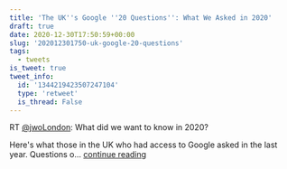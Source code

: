 ```yaml
---
title: 'The UK''s Google ''20 Questions'': What We Asked in 2020'
draft: true
date: 2020-12-30T17:50:59+00:00
slug: '202012301750-uk-google-20-questions'
tags:
  - tweets
is_tweet: true
tweet_info:
  id: '1344219423507247104'
  type: 'retweet'
  is_thread: False
---
```




RT [@jwoLondon](https://x.com/jwoLondon): What did we want to know in 2020? 

Here's what those in the UK who had access to Google asked in the last year. Questions o… [continue reading](https://x.com/sytelus/status/1344219423507247104)
